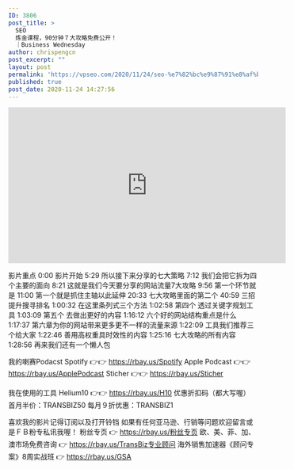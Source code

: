 ```yaml
---
ID: 3806
post_title: >
  SEO
  炼金课程，90分钟７大攻略免费公开！
  ｜Business Wednesday
author: chrispengcn
post_excerpt: ""
layout: post
permalink: 'https://vpseo.com/2020/11/24/seo-%e7%82%bc%e9%87%91%e8%af%be%e7%a8%8b%ef%bc%8c90%e5%88%86%e9%92%9f%ef%bc%97%e5%a4%a7%e6%94%bb%e7%95%a5%e5%85%8d%e8%b4%b9%e5%85%ac%e5%bc%80%ef%bc%81-%ef%bd%9cbusiness-wednesday/'
published: true
post_date: 2020-11-24 14:27:56
---
```

<iframe width="560" height="315" src="https://www.youtube.com/embed/MpZebAg2rSs" frameborder="0" allow="accelerometer; autoplay; clipboard-write; encrypted-media; gyroscope; picture-in-picture" allowfullscreen></iframe>

影片重点
0:00 影片开始
5:29 所以接下来分享的七大策略
7:12 我们会把它拆为四个主要的面向
8:21 这就是我们今天要分享的网站流量7大攻略
9:56 第一个环节就是
11:00 第一个就是抓住主轴以此延伸
20:33 七大攻略里面的第二个
40:59 三招提升搜寻排名
1:00:32 在这里条列式三个方法
1:02:58 第四个 透过关键字规划工具
1:03:09 第五个 去做出更好的内容
1:16:12 六个好的网站结构重点是什么
1:17:37 第六章为你的网站带来更多更不一样的流量来源
1:22:09 工具我们推荐三个给大家
1:22:46 善用高权重具时效性的内容
1:25:16 七大攻略的所有内容
1:28:56 再来我们还有一个懒人包

我的喇赛Podacst
Spotify 👉👉 https://rbay.us/Spotify
Apple Podcast 👉👉 https://rbay.us/ApplePodcast
Sticher 👉👉 https://rbay.us/Sticher

我在使用的工具
Helium10 👉👉 https://rbay.us/H10
优惠折扣码（都大写喔）
首月半价：TRANSBIZ50
每月９折优惠：TRANSBIZ1

喜欢我的影片记得订阅以及打开铃铛
如果有任何亚马逊、行销等问题欢迎留言或是ＦＢ粉专私讯我喔！
粉丝专页 👉 https://rbay.us/粉丝专页
欧、美、菲、加、澳市场免费咨询 👉 https://rbay.us/TransBiz专业顾问
海外销售加速器《顾问专案》8周实战班 👉 https://rbay.us/GSA

&nbsp;

&nbsp;